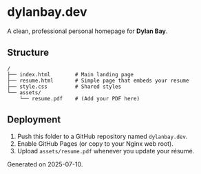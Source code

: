 # dylanbay.dev

A clean, professional personal homepage for **Dylan Bay**.

## Structure

```
/
├── index.html        # Main landing page
├── resume.html       # Simple page that embeds your resume
├── style.css         # Shared styles
└── assets/
    └── resume.pdf    # (Add your PDF here)
```

## Deployment

1. Push this folder to a GitHub repository named `dylanbay.dev`.
2. Enable GitHub Pages (or copy to your Nginx web root).
3. Upload `assets/resume.pdf` whenever you update your résumé.

Generated on 2025-07-10.
